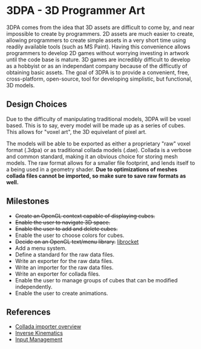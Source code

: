 # 3DPA - 3D Programmer Art

3DPA comes from the idea that 3D assets are difficult to come by, and near
impossible to create by programmers. 2D assets are much easier to create,
allowing programmers to create simple assets in a very short time using readily
available tools (such as MS Paint). Having this convenience allows programmers
to develop 2D games without worrying investing in artwork until the code base is
mature. 3D games are incredibly difficult to develop as a hobbyist or as an
independant company because of the difficutly of obtaining basic assets. The
goal of 3DPA is to provide a convenient, free, cross-platform, open-source,
tool for developing simplistic, but functional, 3D models.

## Design Choices

Due to the difficulty of manipulating traditional models, 3DPA will be voxel
based. This is to say, every model will be made up as a series of cubes. This
allows for "voxel art", the 3D equivelant of pixel art.

The models will be able to be exported as either a proprietary "raw" voxel
format (.3dpa) or as traditional collada models (.dae). Collada is a verbose and
common standard, making it an obvious choice for storing mesh models. The raw
format allows for a smaller file footprint, and lends itself to a being used in
a geometry shader. **Due to optimizations of meshes collada files cannot be
imported, so make sure to save raw formats as well.**

## Milestones 

* ~~Create an OpenGL context capable of displaying cubes.~~
* ~~Enable the user to navigate 3D space.~~
* ~~Enable the user to add and delete cubes.~~
* Enable the user to choose colors for cubes.
* ~~Decide on an OpenGL text/menu library.~~ [librocket](http://www.librocket.com/)
* Add a menu system.
* Define a standard for the raw data files.
* Write an exporter for the raw data files.
* Write an importer for the raw data files.
* Write an exporter for collada files.
* Enable the user to manage groups of cubes that can be modified independently.
* Enable the user to create animations.

## References

* [Collada importer overview](http://www.wazim.com/Collada_Tutorial_1.htm)
* [Inverse Kinematics](http://www.darwin3d.com/gdm1998.htm)
* [Input Management](http://www.gamedev.net/blog/355/entry-2250186-designing-a-robust-input-handling-system-for-games/)
